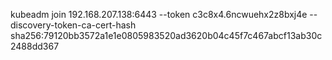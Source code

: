 kubeadm join 192.168.207.138:6443 --token c3c8x4.6ncwuehx2z8bxj4e --discovery-token-ca-cert-hash sha256:79120bb3572a1e1e0805983520ad3620b04c45f7c467abcf13ab30c2488dd367
